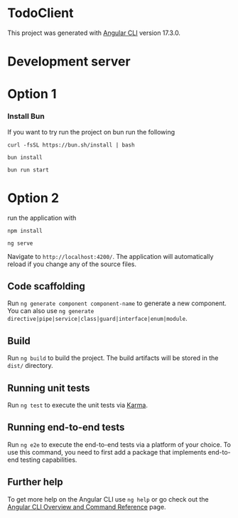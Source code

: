 # TodoClient

This project was generated with [Angular CLI](https://github.com/angular/angular-cli) version 17.3.0.

# Development server

# Option 1
### Install Bun

If you want to try run the project on bun run the following 
```
curl -fsSL https://bun.sh/install | bash  
```
```
bun install
```

```
bun run start
```

# Option 2
run the application with 
```
npm install
```
```
ng serve
```

Navigate to `http://localhost:4200/`. The application will automatically reload if you change any of the source files.

## Code scaffolding

Run `ng generate component component-name` to generate a new component. You can also use `ng generate directive|pipe|service|class|guard|interface|enum|module`.

## Build

Run `ng build` to build the project. The build artifacts will be stored in the `dist/` directory.

## Running unit tests

Run `ng test` to execute the unit tests via [Karma](https://karma-runner.github.io).

## Running end-to-end tests

Run `ng e2e` to execute the end-to-end tests via a platform of your choice. To use this command, you need to first add a package that implements end-to-end testing capabilities.

## Further help

To get more help on the Angular CLI use `ng help` or go check out the [Angular CLI Overview and Command Reference](https://angular.io/cli) page.
